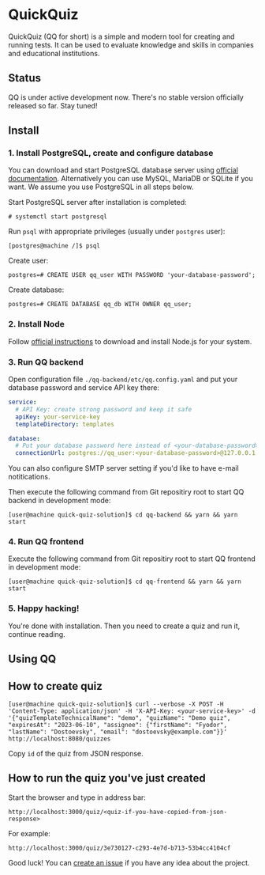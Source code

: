 # QuickQuiz

QuickQuiz (QQ for short) is a simple and modern tool for creating and running tests. It can be used to evaluate knowledge and skills in companies and educational institutions.

## Status

QQ is under active development now. There's no stable version officially released so far. Stay tuned!

## Install

### 1. Install PostgreSQL, create and configure database

You can download and start PostgreSQL database server using [official documentation](https://www.postgresql.org/download/). Alternatively you can use MySQL, MariaDB or SQLite if you want. We assume you use PostgreSQL in all steps below.

Start PostgreSQL server after installation is completed:

```
# systemctl start postgresql
```

Run `psql` with appropriate privileges (usually under `postgres` user):

```
[postgres@machine /]$ psql
```

Create user:

```
postgres=# CREATE USER qq_user WITH PASSWORD 'your-database-password';
```

Create database:

```
postgres=# CREATE DATABASE qq_db WITH OWNER qq_user;
```

### 2. Install Node

Follow [official instructions](https://nodejs.org/en/download/) to download and install Node.js for your system.

### 3. Run QQ backend

Open configuration file `./qq-backend/etc/qq.config.yaml` and put your database password and service API key there:

```yaml
service:
  # API Key: create strong password and keep it safe
  apiKey: your-service-key
  templateDirectory: templates

database:
  # Put your database password here instead of <your-database-password>
  connectionUrl: postgres://qq_user:<your-database-password>@127.0.0.1:5432/qq_db
```

You can also configure SMTP server setting if you'd like to have e-mail notitications.

Then execute the following command from Git repositiry root to start QQ backend in development mode:

```
[user@machine quick-quiz-solution]$ cd qq-backend && yarn && yarn start
```

### 4. Run QQ frontend

Execute the following command from Git repositiry root to start QQ frontend in development mode:

```
[user@machine quick-quiz-solution]$ cd qq-frontend && yarn && yarn start
```

### 5. Happy hacking!

You're done with installation. Then you need to create a quiz and run it, continue reading.

## Using QQ

## How to create quiz

```
[user@machine quick-quiz-solution]$ curl --verbose -X POST -H 'Content-Type: application/json' -H 'X-API-Key: <your-service-key>' -d '{"quizTemplateTechnicalName": "demo", "quizName": "Demo quiz", "expiresAt": "2023-06-10", "assignee": {"firstName": "Fyodor", "lastName": "Dostoevsky", "email": "dostoevsky@example.com"}}' http://localhost:8080/quizzes
```

Copy `id` of the quiz from JSON response.

## How to run the quiz you've just created

Start the browser and type in address bar:

```
http://localhost:3000/quiz/<quiz-if-you-have-copied-from-json-response>
```

For example:

```
http://localhost:3000/quiz/3e730127-c293-4e7d-b713-53b4cc4104cf
```

Good luck! You can [create an issue](https://github.com/sergey-shakhov/quick-quiz-solution/issues/new) if you have any idea about the project.
